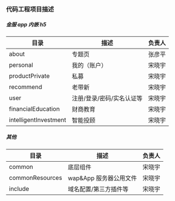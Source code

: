 ### 代码工程项目描述

##### 金服 app 内嵌 h5

| 目录                  | 描述                      | 负责人 |
| --------------------- | ------------------------- | ------ |
| about                 | 专题页                    | 张彦平 |
| personal              | 我的（账户）              | 宋晓宇 |
| productPrivate        | 私募                      | 宋晓宇 |
| recommend             | 老带新                    | 宋晓宇 |
| user                  | 注册/登录/密码/实名认证等 | 宋晓宇 |
| financialEducation    | 财商教育                  | 宋晓宇 |
| intelligentInvestment | 智能投顾                  | 宋晓宇 |

##### 其他

| 目录            | 描述                   | 负责人 |
| --------------- | ---------------------- | ------ |
| common          | 底层组件               | 宋晓宇 |
| commonResources | wap&App 服务器公用文件 | 宋晓宇 |
| include         | 域名配置/第三方插件等  | 宋晓宇 |
